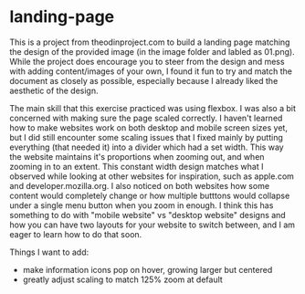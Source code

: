 # landing-page
This is a project from theodinproject.com to build a landing page matching the design of the 
provided image (in the image folder and labled as 01.png). While the project does encourage 
you to steer from the design and mess with adding content/images of your own, I found it fun
to try and match the document as closely as possible, especially because I already liked the 
aesthetic of the design.

The main skill that this exercise practiced was using flexbox. I was also a bit concerned with 
making sure the page scaled correctly. I haven't learned how to make websites work on both 
desktop and mobile screen sizes yet, but I did still encounter some scaling issues that I 
fixed mainly by putting everything (that needed it) into a divider which had a set width. This
way the website maintains it's proportions when zooming out, and when zooming in to an extent.
This constant width design matches what I observed while looking at other websites for 
inspiration, such as apple.com and developer.mozilla.org. I also noticed on both websites how 
some content would completely change or how multiple butttons would collapse under a single 
menu button when you zoom in enough. I think this has something to do with "mobile website" vs "desktop website" designs and how you can have two layouts for your website to switch between, 
and I am eager to learn how to do that soon.

Things I want to add: 
- make information icons pop on hover, growing larger but centered
- greatly adjust scaling to match 125% zoom at default